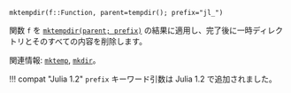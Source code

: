 ```
mktempdir(f::Function, parent=tempdir(); prefix="jl_")
```

関数 `f` を [`mktempdir(parent; prefix)`](@ref) の結果に適用し、完了後に一時ディレクトリとそのすべての内容を削除します。

関連情報: [`mktemp`](@ref), [`mkdir`](@ref)。

!!! compat "Julia 1.2"
    `prefix` キーワード引数は Julia 1.2 で追加されました。

